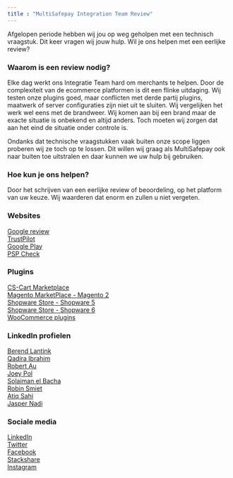 ```yaml
---
title : "MultiSafepay Integration Team Review"
---
```


Afgelopen periode hebben wij jou op weg geholpen met een technisch vraagstuk.
Dit keer vragen wij jouw hulp. Wil je ons helpen met een eerlijke review?

### Waarom is een review nodig?
Elke dag werkt ons Integratie Team hard om merchants te helpen.
Door de complexiteit van de ecommerce platformen is dit een flinke uitdaging. Wij testen onze plugins goed, maar conflicten met derde partij plugins, maatwerk of server configuraties zijn niet uit te sluiten. Wij vergelijken het werk wel eens met de brandweer. Wij komen aan bij een brand maar de exacte situatie is onbekend en altijd anders. Toch moeten wij zorgen dat aan het eind de situatie onder controle is.

Ondanks dat technische vraagstukken vaak buiten onze scope liggen proberen wij ze toch op te lossen.
Dit willen wij graag als MultiSafepay ook naar buiten toe uitstralen en daar kunnen we uw hulp bij gebruiken.

### Hoe kun je ons helpen?
Door het schrijven van een eerlijke review of beoordeling, op het platform van uw keuze.
Wij waarderen dat enorm en zullen u niet vergeten.

### Websites
[Google review](https://www.google.com/search?q=multisafepay&oq=multisafepay&aqs=chrome..69i57j35i39l2j0l2j69i60j69i65j69i60.3202j0j7&sourceid=chrome&ie=UTF-8#lrd=0xd732adfcca4d80f:0xbba7e8bdbbf2f9c,3)<br>
[TrustPilot](https://nl.trustpilot.com/review/multisafepay.com)<br>
[Google Play](https://play.google.com/store/apps/details?id=com.multisafepay.control)<br>
[PSP Check](http://pspcheck.nl/multisafepay-review/)

### Plugins
[CS-Cart Marketplace](https://marketplace.cs-cart.com/multisafepay.html)<br>
[Magento MarketPlace - Magento 2](https://marketplace.magento.com/multisafepay-magento2msp.html)<br>
[Shopware Store - Shopware 5](https://store.shopware.com/en/mltis39871819230f/multisafepay-online-payments-free-plugin-with-20-payment-methods.html)<br>
[Shopware Store - Shopware 6](https://store.shopware.com/en/mltis59465832976f/multisafepay-online-payments-for-shopware-ideal-cards-klarna-alipay-etc..html)<br>
[WooCommerce plugins](https://wordpress.org/plugins/multisafepay/)

### LinkedIn profielen
[Berend Lantink](https://www.linkedin.com/in/berendlantink/)<br>
[Qadira Ibrahim](https://www.linkedin.com/in/qadira-ibrahim-a5126887)<br>
[Robert Au](https://www.linkedin.com/in/robert-au-7b84a3177)<br>
[Joey Pol](https://www.linkedin.com/in/joey-pol-305787162)<br>
[Solaiman el Bacha](https://www.linkedin.com/in/solaimanelbacha/)<br>
[Robin Smiet](https://www.linkedin.com/in/robin-smiet/)<br>
[Atiq Sahi](https://www.linkedin.com/in/atiq-s-706845121)<br>
[Jasper Nadi](https://www.linkedin.com/in/jasper-nadi-6584b9122)

### Sociale media
[LinkedIn](https://www.linkedin.com/company/multisafepay/)<br>
[Twitter](https://twitter.com/multisafepay)<br>
[Facebook](https://www.facebook.com/multisafepay)<br>
[Stackshare](https://stackshare.io/multisafepay/multisafepay)<br>
[Instagram](https://www.instagram.com/multisafepay/)
